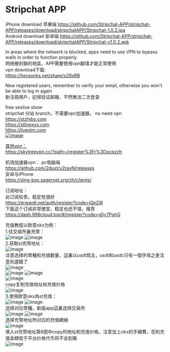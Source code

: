 # Stripchat APP
iPhone download  苹果端
https://github.com/Stripchat-APP/stripchat-APP/releases/download/stripchatAPP/Stripchat-1.0.2.ipa  
Android download  安卓端
https://github.com/Stripchat-APP/stripchat-APP/releases/download/stripchatAPP/Stripchat-v1.0.2.apk  


In areas where the network is blocked, apps need to use VPN to bypass walls in order to function properly  
网络被封鎖的地區，APP需要使用vpn翻墙才能正常使用  
vpn download下载:  
https://heysocks.net/share/x29xRB  
  
  
New registered users, remember to verify your email, otherwise you won't be able to log in again  
新注冊用戶，記得验证邮箱，不然無法二次登录
  
  
free sexlive show  
stripchat 分站 branch，不需要vpn加速器， no need vpn  
https://stzhibo.com  
https://stlivexxx.com  
https://livestm.com  
<a href="https://stlivexxx.com"><img src="https://github.com/stripchat-kiki-2025/stlivexxx/blob/main/image/938d22c6.png" alt="image" style="max-width: 100%;">  


其他vpn：  
https://skytreevpn.cc/?path=/register%3Fr%3Docpzzh    

机场加速器vpn：
  pc电脑端  
    https://github.com/2dust/v2rayN/releases   
  安卓与iPhone    
    https://sing-box.sagernet.org/zh/clients/    

订阅地址：   
  此订阅较贵，稳定性很好   
    https://erwan6.net/auth/register?code=jQeZiR   
  下面这个订阅非常便宜，稳定也还不错，推荐   
    https://dash.996cloud.top/#/register?code=g5y7PghG    

 
充值教程以欧意okx为例：  
1.往交易所裏充幣：  
<img src="https://github.com/Stripchat-APP/stlivexxx/blob/main/image/okc1.jpg" alt="image" style="max-width: 100%;"> <img src="https://github.com/Stripchat-APP/stlivexxx/blob/main/image/okc2.jpg" alt="image" style="max-width: 100%;">     
2.获取st充幣地址：    
<img src="https://github.com/Stripchat-APP/stlivexxx/blob/main/image/st1.jpg" alt="image" style="max-width: 100%;">    
注意选择的幣種和充值数量，這裏以usdt爲主，usdt和usdc只有一個字母之差注意別選錯了   
<img src="https://github.com/Stripchat-APP/stlivexxx/blob/main/image/st2.jpg" alt="image" style="max-width: 100%;">    
<img src="https://github.com/Stripchat-APP/stlivexxx/blob/main/image/st3.jpg" alt="image" style="max-width: 100%;"> <img src="https://github.com/Stripchat-APP/stlivexxx/blob/main/image/st4.jpg" alt="image" style="max-width: 100%;">   
<img src="https://github.com/Stripchat-APP/stlivexxx/blob/main/image/st5.jpg" alt="image" style="max-width: 100%;">   
copy复制充值地址和充值价格    
<img src="https://github.com/Stripchat-APP/stlivexxx/blob/main/image/st6.jpg" alt="image" style="max-width: 100%;">   
3.使用欧意okx為st充值：  
<img src="https://github.com/Stripchat-APP/stlivexxx/blob/main/image/okst1.jpg" alt="image" style="max-width: 100%;"> <img src="https://github.com/Stripchat-APP/stlivexxx/blob/main/image/okst2.jpg" alt="image" style="max-width: 100%;">   
选择对应幣種，新版app這裏选择交易所    
<img src="https://github.com/Stripchat-APP/stlivexxx/blob/main/image/okst3.jpg" alt="image" style="max-width: 100%;"> <img src="https://github.com/Stripchat-APP/stlivexxx/blob/main/image/okst4.jpg" alt="image" style="max-width: 100%;">     
选择充幣地址所对应的充值網絡   
<img src="https://github.com/Stripchat-APP/stlivexxx/blob/main/image/okst5.jpg" alt="image" style="max-width: 100%;">   
填入st充幣地址第6图中copy的地址和充值价格，注意加上okx的手續費，否則充值金額低于平台价格代币将不会到賬   
<img src="https://github.com/Stripchat-APP/stlivexxx/blob/main/image/okst6.jpg" alt="image" style="max-width: 100%;">   




